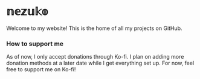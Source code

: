 <h1>𝕟𝕖𝕫𝕦𝕜𝕠</h1>


Welcome to my website! This is the home of all my projects on GitHub.



<h3>How to support me</h3>
As of now, I only accept donations through Ko-fi. I plan on adding more donation methods at a later date while I get everything set up. For now, feel free to support me on Ko-fi!
